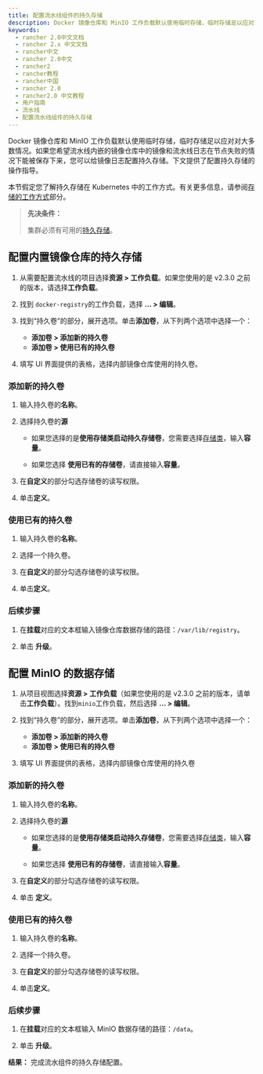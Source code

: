 ```yaml
---
title: 配置流水线组件的持久存储
description: Docker 镜像仓库和 MinIO 工作负载默认使用临时存储，临时存储足以应对对大多数情况。如果您希望流水线内嵌的镜像仓库中的镜像和流水线日志在节点失败的情况下能被保存下来，您可以给镜像日志配置持久存储。下文提供了配置持久存储的操作指导。
keywords:
  - rancher 2.0中文文档
  - rancher 2.x 中文文档
  - rancher中文
  - rancher 2.0中文
  - rancher2
  - rancher教程
  - rancher中国
  - rancher 2.0
  - rancher2.0 中文教程
  - 用户指南
  - 流水线
  - 配置流水线组件的持久存储
---
```


Docker 镜像仓库和 MinIO 工作负载默认使用临时存储，临时存储足以应对对大多数情况。如果您希望流水线内嵌的镜像仓库中的镜像和流水线日志在节点失败的情况下能被保存下来，您可以给镜像日志配置持久存储。下文提供了配置持久存储的操作指导。

本节假定您了解持久存储在 Kubernetes 中的工作方式。有关更多信息，请参阅[存储的工作方式](/docs/cluster-admin/volumes-and-storage/how-storage-works/_index)部分。

> **先决条件：**
>
> 集群必须有可用的[持久存储](/docs/cluster-admin/volumes-and-storage/_index)。

## 配置内置镜像仓库的持久存储

1. 从需要配置流水线的项目选择**资源 > 工作负载**。如果您使用的是 v2.3.0 之前的版本，请选择**工作负载**。

1. 找到 `docker-registry`的工作负载，选择 **... > 编辑**。

1. 找到“持久卷”的部分，展开选项。单击**添加卷**，从下列两个选项中选择一个：

   - **添加卷 > 添加新的持久卷**
   - **添加卷 > 使用已有的持久卷**

1. 填写 UI 界面提供的表格，选择内部镜像仓库使用的持久卷。

### 添加新的持久卷

1. 输入持久卷的**名称**。

1. 选择持久卷的**源**

   - 如果您选择的是**使用存储类启动持久存储卷**，您需要选择[存储类](/docs/cluster-admin/volumes-and-storage/_index)，输入**容量**。

   - 如果您选择 **使用已有的存储卷**，请直接输入**容量**。

1. 在**自定义**的部分勾选存储卷的读写权限。

1. 单击**定义**。

### 使用已有的持久卷

1. 输入持久卷的**名称**。

1. 选择一个持久卷。

1. 在**自定义**的部分勾选存储卷的读写权限。

1. 单击**定义**。

### 后续步骤

1. 在**挂载**对应的文本框输入镜像仓库数据存储的路径：`/var/lib/registry`。

1. 单击 **升级**。

## 配置 MinIO 的数据存储

1. 从项目视图选择**资源 > 工作负载**（如果您使用的是 v2.3.0 之前的版本，请单击**工作负载**）。找到`minio`工作负载，然后选择 **... > 编辑**。

1. 找到“持久卷”的部分，展开选项。单击**添加卷**，从下列两个选项中选择一个：

   - **添加卷 > 添加新的持久卷**
   - **添加卷 > 使用已有的持久卷**

1. 填写 UI 界面提供的表格，选择内部镜像仓库使用的持久卷

### 添加新的持久卷

1. 输入持久卷的**名称**。

1. 选择持久卷的**源**

   - 如果您选择的是**使用存储类启动持久存储卷**，您需要选择[存储类](/docs/cluster-admin/volumes-and-storage/_index)，输入**容量**。

   - 如果您选择 **使用已有的存储卷**，请直接输入**容量**。

1. 在**自定义**的部分勾选存储卷的读写权限。

1. 单击 **定义**。

### 使用已有的持久卷

1. 输入持久卷的**名称**。

1. 选择一个持久卷。

1. 在**自定义**的部分勾选存储卷的读写权限。

1. 单击**定义**。

### 后续步骤

1. 在**挂载**对应的文本框输入 MinIO 数据存储的路径：`/data`。

1. 单击 **升级**。

**结果：** 完成流水组件的持久存储配置。
